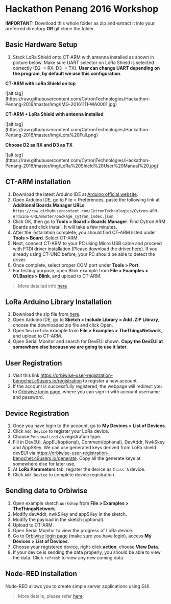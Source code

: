 # Hackathon Penang 2016 Workshop

**IMPORTANT:** Download this whole folder as zip and extract it into your preferred directory **OR** git clone the folder.

## Basic Hardware Setup
1. Stack LoRa Shield onto CT-ARM with antenna installed as shown in picture below. Make sure UART selector on LoRa Shield is selected correctly (D2 -> RX, D3 -> TX). **User can change UART depending on the program, by default we use this configuration**.
<p><b>CT-ARM with LoRa Shield on top</b></p>
![alt tag](https://raw.githubusercontent.com/CytronTechnologies/Hackathon-Penang-2016/master/img/IMG-20161111-WA0001.jpg)
<p><b>CT-ARM + LoRa Shield with antenna installed</b></p>
![alt tag](https://raw.githubusercontent.com/CytronTechnologies/Hackathon-Penang-2016/master/img/Lora%20Full.png)
<p><b>Choose D2 as RX and D3 as TX</b></p>
![alt tag](https://raw.githubusercontent.com/CytronTechnologies/Hackathon-Penang-2016/master/img/LoRa%20Shield%20User%20Manual%20.jpg)

## CT-ARM installation
1. Download the latest Arduino IDE at [Arduino official website](https://www.arduino.cc/en/Main/Software).
2. Open Arduino IDE, go to File > Preferences, paste the following link at **Additional Boards Manager URLs**: `https://raw.githubusercontent.com/CytronTechnologies/Cytron-ARM-Arduino-URL/master/package_cytron_index.json`
3. Click OK, then go to **Tools > Board > Boards Manager**. Find Cytron ARM Boards and click Install. It will take a few minutes.
4. After the installation complete, you should find CT-ARM listed under **Tools > Board**. Select CT-ARM.
5. Next, connect CT-ARM to your PC using Micro USB cable and proceed with FTDI driver installation (Please download the driver [here](http://www.ftdichip.com/Drivers/VCP.htm)). If you already using CT-UNO before, your PC should be able to detect the driver.
6. Once complete, select proper COM port under **Tools > Port**.
7. For testing purpose, open Blink example from **File > Examples > 01.Basics > Blink**, and upload to CT-ARM.

> More detailed info [here](http://tutorial.cytron.com.my/2016/02/15/ct-arm-beta-test/)

## LoRa Arduino Library Installation
1. Download the zip file from [here](https://github.com/CytronTechnologies/arduino-device-lib).
2. Open Arduino IDE, go to **Sketch > Include Library > Add .ZIP Library**, choose the downloaded zip file and click Open.
3. Open `DeviceInfo` example from **File > Examples > TheThingsNetwork**, and upload to CT-ARM.
4. Open Serial Monitor and search for DevEUI shown. **Copy the DevEUI at somewhere else because we are going to use it later**.

## User Registration
1. Visit this link https://orbiwise-user-registration-bengchet.c9users.io/registration to register a new account.
2. If the account is successfully registered, the webpage will redirect you to [Orbiwise login page](https://guestnet-malaysia.orbiwise.com/welcome.html), where you can sign in with account username and password.

## Device Registration
1. Once you have login to the account, go to **My Devices > List of Devices**.
2. Click `Add Device` to register your LoRa device.
3. Choose `Personalized` as registration type.
4. Fill in DevEUI, AppEUI(optional), Comment(optional), DevAddr, NwkSkey and AppSKey. We can use generated keys derived from LoRa shield devEUI via https://orbiwise-user-registration-bengchet.c9users.io/generate. Copy all the generate keys at somewhere else for later use. 
5. At **LoRa Parameters** tab, register the device as `Class A` device.
6. Click `Add Device` to complete device registration.

## Sending data to Orbiwise
1. Open example sketch `Workshop` from **File > Examples > TheThingsNetwork**.
2. Modify devAddr, nwkSKey and appSKey in the sketch.
3. Modify the payload in the sketch (optional).
4. Upload to CT-ARM.
5. Open Serial Monitor to view the progress of LoRa device.
6. Go to [Orbiwise login page](https://guestnet-malaysia.orbiwise.com/welcome.html) (make sure you have login), access **My Devices > List of Devices**.
7. Choose your registered device, right-click **action**, choose **View Data**.
8. If your device is sending the data properly, you should be able to view the data. Click `refresh` to view any new coming data.

## Node-RED installation
Node-RED allows you to create simple server applications using GUI.
> More details, please refer [here](https://github.com/CytronTechnologies/Hackathon-Penang-2016/tree/master/Applications/NodeRed).
